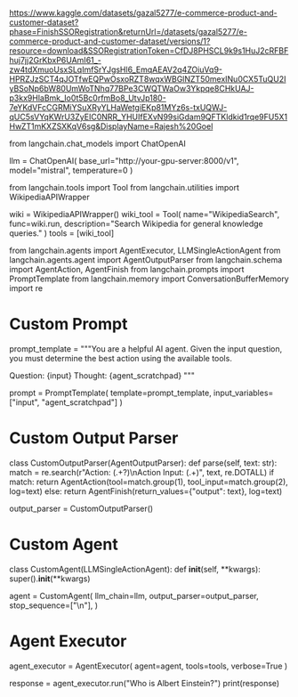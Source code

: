 https://www.kaggle.com/datasets/gazal5277/e-commerce-product-and-customer-dataset?phase=FinishSSORegistration&returnUrl=/datasets/gazal5277/e-commerce-product-and-customer-dataset/versions/1?resource=download&SSORegistrationToken=CfDJ8PHSCL9k9s1HuJ2cRFBFhuj7jj2GrKbxP6UAmI61_-zw4tdXmuoUsxSLqImfSrYJgsHl6_EmqAEAV2q4ZOiuVq9-HPRZJzSCT4qJOTfwEQPwOsxoRZT8wqxWBGlNZT50mexINu0CX5TuQU2IyBSoNp6bW80UmWoTNhq77BPe3CWQTWaOw3Ykpqe8CHkUAJ-p3kx9HlaBmk_Io0t5Bc0rfmBo8_UtvJp180-7eYKdVFcCGRMiYSuXRyYLHaWetgiEKp81MYz6s-txUQWJ-qUC5sVYqKWrU3ZyEIC0NRR_YHUIfEXvN99siGdam9QFTKldkid1rqe9FU5X1HwZT1mKXZSXKqV6sg&DisplayName=Rajesh%20Goel

from langchain.chat_models import ChatOpenAI

llm = ChatOpenAI(
    base_url="http://your-gpu-server:8000/v1",
    model="mistral",
    temperature=0
)


from langchain.tools import Tool
from langchain.utilities import WikipediaAPIWrapper

wiki = WikipediaAPIWrapper()
wiki_tool = Tool(
    name="WikipediaSearch",
    func=wiki.run,
    description="Search Wikipedia for general knowledge queries."
)
tools = [wiki_tool]


from langchain.agents import AgentExecutor, LLMSingleActionAgent
from langchain.agents.agent import AgentOutputParser
from langchain.schema import AgentAction, AgentFinish
from langchain.prompts import PromptTemplate
from langchain.memory import ConversationBufferMemory
import re

# Custom Prompt
prompt_template = """You are a helpful AI agent. Given the input question, you must determine the best action using the available tools.

Question: {input}
Thought: {agent_scratchpad}
"""

prompt = PromptTemplate(
    template=prompt_template, input_variables=["input", "agent_scratchpad"]
)

# Custom Output Parser
class CustomOutputParser(AgentOutputParser):
    def parse(self, text: str):
        match = re.search(r"Action: (.+?)\nAction Input: (.+)", text, re.DOTALL)
        if match:
            return AgentAction(tool=match.group(1), tool_input=match.group(2), log=text)
        else:
            return AgentFinish(return_values={"output": text}, log=text)

output_parser = CustomOutputParser()

# Custom Agent
class CustomAgent(LLMSingleActionAgent):
    def __init__(self, **kwargs):
        super().__init__(**kwargs)

agent = CustomAgent(
    llm_chain=llm,
    output_parser=output_parser,
    stop_sequence=["\n"],
)

# Agent Executor
agent_executor = AgentExecutor(
    agent=agent,
    tools=tools,
    verbose=True
)


response = agent_executor.run("Who is Albert Einstein?")
print(response)



